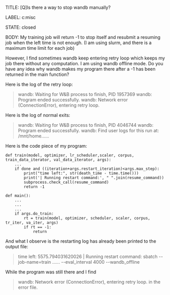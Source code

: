 TITLE:
[Q]Is there a way to stop wandb manually?

LABEL:
c:misc

STATE:
closed

BODY:
My training job will return -1 to stop itself and resubmit a resuming job when the left time is not enough. (I am using slurm, and there is a maximum time limit for each job)

However, I find sometimes wandb keep entering retry loop which keeps my job there without any computation. 
I am using wandb offline mode.
Do you have any idea why wandb makes my program there after a -1 has been returned in the main function?

Here is the log of the retry loop:

> wandb: Waiting for W&B process to finish, PID 1957369
> wandb: Program ended successfully.
> wandb: Network error (ConnectionError), entering retry loop.


Here is the log of normal exits:

> wandb: Waiting for W&B process to finish, PID 4046744
> wandb: Program ended successfully.
> wandb: Find user logs for this run at: /mnt/home......


Here is the code piece of my program:
```
def train(model, optimizer, lr_scheduler,scaler, corpus, train_data_iterator, val_data_iterator, args):
    ...
    if done and ((iteration+args.restart_iteration)<args.max_step):
        print("time left:", str(death_time - time.time()))
        print('| Running restart command:', " ".join(resume_command))    
        subprocess.check_call(resume_command)
        return -1

def main():
    ...
    ...
    ...
    if args.do_train:
        rt = train(model, optimizer, scheduler, scaler, corpus, tr_iter, va_iter, args)
        if rt == -1:
            return
```
And what I observe is the restarting log has already been printed to the output file:

> time left: 5575.794031620026
> | Running restart command: sbatch --job-name=train  ...... --eval_interval 4000 --wandb_offline

While the program was still there and I find 
> wandb: Network error (ConnectionError), entering retry loop.
in the error file.

